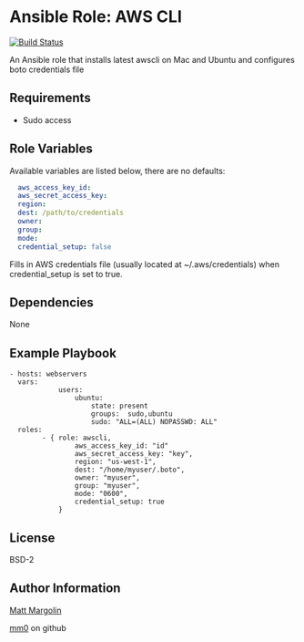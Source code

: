 Ansible Role: AWS CLI
=====================

[![Build Status](https://travis-ci.org/mm0/ansible-role-awscli.svg?branch=master)](https://travis-ci.org/mm0/ansible-role-awscli)


An Ansible role that installs latest awscli on Mac and Ubuntu and configures boto credentials file


Requirements
---------------

- Sudo access


Role Variables
---------------

Available variables are listed below, there are no defaults:

```yml
  aws_access_key_id: 
  aws_secret_access_key:
  region:
  dest: /path/to/credentials
  owner: 
  group: 
  mode: 
  credential_setup: false
```

Fills in AWS credentials file (usually located at ~/.aws/credentials) when credential_setup is set to true.

Dependencies
---------------

None 

Example Playbook
---------------

    - hosts: webservers
      vars:
				users:
					ubuntu:
						state: present
						groups:  sudo,ubuntu
						sudo: "ALL=(ALL) NOPASSWD: ALL"
      roles:
			- { role: awscli,
					aws_access_key_id: "id"
					aws_secret_access_key: "key",
					region: "us-west-1",
					dest: "/home/myuser/.boto",
					owner: "myuser",
					group: "myuser",
					mode: "0600",
					credential_setup: true
				}

License
---------------

BSD-2

Author Information
------------------

[Matt Margolin](mailto:matt.margolin@gmail.com)

[mm0](https://github.com/mm0) on github
